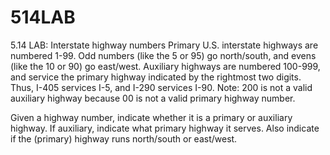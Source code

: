 # 514LAB

5.14 LAB: Interstate highway numbers
Primary U.S. interstate highways are numbered 1-99. Odd numbers (like the 5 or 95) go north/south, and evens (like the 10 or 90) go east/west. Auxiliary highways are numbered 100-999, and service the primary highway indicated by the rightmost two digits. Thus, I-405 services I-5, and I-290 services I-90. Note: 200 is not a valid auxiliary highway because 00 is not a valid primary highway number.

Given a highway number, indicate whether it is a primary or auxiliary highway. If auxiliary, indicate what primary highway it serves. Also indicate if the (primary) highway runs north/south or east/west.
